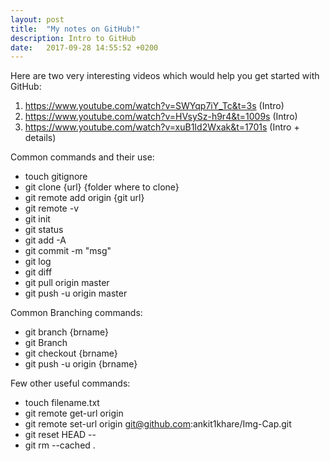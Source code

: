 ```yaml
---
layout: post
title:  "My notes on GitHub!"
description: Intro to GitHub
date:   2017-09-28 14:55:52 +0200
---
```

Here are two very interesting videos which would help you get started with GitHub:
1. https://www.youtube.com/watch?v=SWYqp7iY_Tc&t=3s (Intro)
2. https://www.youtube.com/watch?v=HVsySz-h9r4&t=1009s (Intro)
3. https://www.youtube.com/watch?v=xuB1Id2Wxak&t=1701s (Intro + details)

Common commands and their use:
- touch gitignore
- git clone {url} {folder where to clone}
- git remote add origin {git url}
- git remote -v
- git init
- git status
- git add -A
- git commit -m "msg"
- git log
- git diff
- git pull origin master
- git push -u origin master

Common Branching commands:
- git branch {brname}
- git Branch
- git checkout {brname}
- git push -u origin {brname}

Few other useful commands:
- touch filename.txt
- git remote get-url origin
- git remote set-url origin  git@github.com:ankit1khare/Img-Cap.git
- git reset HEAD --
- git rm --cached .

